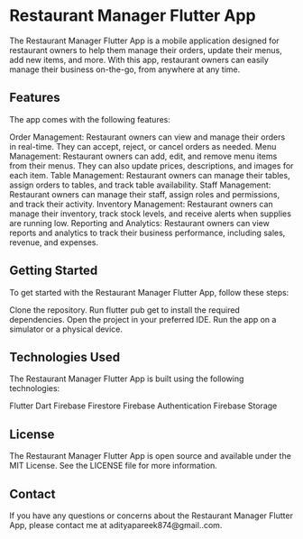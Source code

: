 # Restaurant Manager Flutter App

The Restaurant Manager Flutter App is a mobile application designed for restaurant owners to help them manage their orders, update their menus, add new items, and more. With this app, restaurant owners can easily manage their business on-the-go, from anywhere at any time.

## Features

The app comes with the following features:

Order Management: Restaurant owners can view and manage their orders in real-time. They can accept, reject, or cancel orders as needed.
Menu Management: Restaurant owners can add, edit, and remove menu items from their menus. They can also update prices, descriptions, and images for each item.
Table Management: Restaurant owners can manage their tables, assign orders to tables, and track table availability.
Staff Management: Restaurant owners can manage their staff, assign roles and permissions, and track their activity.
Inventory Management: Restaurant owners can manage their inventory, track stock levels, and receive alerts when supplies are running low.
Reporting and Analytics: Restaurant owners can view reports and analytics to track their business performance, including sales, revenue, and expenses.

## Getting Started

To get started with the Restaurant Manager Flutter App, follow these steps:

Clone the repository.
Run flutter pub get to install the required dependencies.
Open the project in your preferred IDE.
Run the app on a simulator or a physical device.

## Technologies Used

The Restaurant Manager Flutter App is built using the following technologies:

Flutter
Dart
Firebase Firestore
Firebase Authentication
Firebase Storage

## License

The Restaurant Manager Flutter App is open source and available under the MIT License. See the LICENSE file for more information.

## Contact

If you have any questions or concerns about the Restaurant Manager Flutter App, please contact me at adityapareek874@gmail..com.
